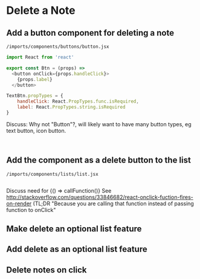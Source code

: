 # Delete a Note


## Add a button component for deleting a note

``` /imports/components/buttons/button.jsx ```

```js
import React from 'react'

export const Btn = (props) =>
  <button onClick={props.handleClick}>
    {props.label}
  </button>

TextBtn.propTypes = {
	handleClick: React.PropTypes.func.isRequired,
	label: React.PropTypes.string.isRequired
}
```
Discuss: Why not "Button"?, will likely want to have many button types, eg text button, icon button.


``` ```

## Add the component as a delete button to the list

``` /imports/components/lists/list.jsx ```

```js

```

Discuss need for {() => callFunction()} See http://stackoverflow.com/questions/33846682/react-onclick-fuction-fires-on-render (TL;DR "Because you are calling that function instead of passing function to onClick"

## Make delete an optional list feature

## Add delete as an optional list feature

## Delete notes on click


